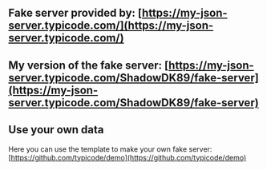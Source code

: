 ## Fake server provided by: [https://my-json-server.typicode.com/](https://my-json-server.typicode.com/)

## My version of the fake server: [https://my-json-server.typicode.com/ShadowDK89/fake-server](https://my-json-server.typicode.com/ShadowDK89/fake-server)

## Use your own data

Here you can use the template to make your own fake server: [https://github.com/typicode/demo](https://github.com/typicode/demo)
